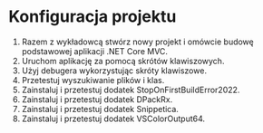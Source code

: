 # Konfiguracja projektu 

1. Razem z wykładowcą stwórz nowy projekt i omówcie budowę podstawowej aplikacji .NET Core MVC.
1. Uruchom aplikację za pomocą skrótów klawiszowych.
1. Użyj debugera wykorzystując skróty klawiszowe.
1. Przetestuj wyszukiwanie plików i klas.
1. Zainstaluj i przetestuj dodatek StopOnFirstBuildError2022.
1. Zainstaluj i przetestuj dodatek DPackRx.
1. Zainstaluj i przetestuj dodatek Snippetica.
1. Zainstaluj i przetestuj dodatek VSColorOutput64.


